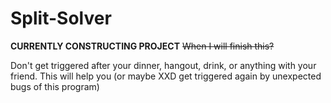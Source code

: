 # Split-Solver
**CURRENTLY CONSTRUCTING PROJECT** ~~When I will finish this?~~

Don't get triggered after your dinner, hangout, drink, or anything with your friend. This will help you (or maybe XXD get triggered again by unexpected bugs of this program)
